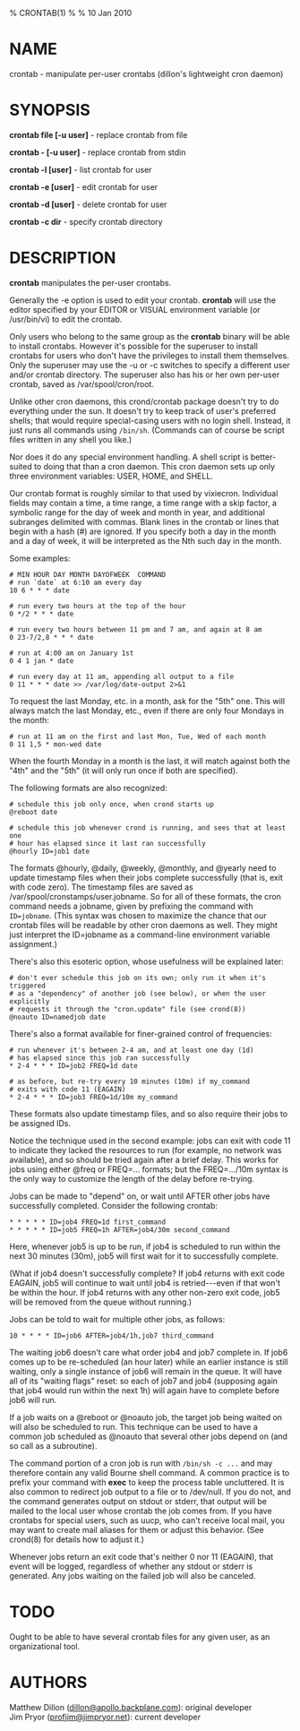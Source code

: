 % CRONTAB(1)
% 
% 10 Jan 2010

NAME
====
crontab - manipulate per-user crontabs (dillon's lightweight cron daemon)

SYNOPSIS
========
**crontab file [-u user]** - replace crontab from file

**crontab - [-u user]** - replace crontab from stdin

**crontab -l [user]** - list crontab for user

**crontab -e [user]** - edit crontab for user

**crontab -d [user]** - delete crontab for user

**crontab -c dir** - specify crontab directory

DESCRIPTION
===========

**crontab** manipulates the per-user crontabs.

Generally the -e option is used to edit your crontab. **crontab** will use
the editor specified by your EDITOR or VISUAL environment
variable (or /usr/bin/vi) to edit the crontab.

Only users who belong to the same group as the **crontab** binary will be able
to install crontabs. However it's possible for the superuser to install
crontabs for users who don't have the privileges to install them themselves.
Only the superuser may use the -u or -c switches to specify a different user
and/or crontab directory. The superuser also has his or her own per-user
crontab, saved as /var/spool/cron/root.


Unlike other cron daemons, this crond/crontab package doesn't try to do
everything under the sun. It doesn't try to keep track of user's preferred
shells; that would require special-casing users with no login shell. Instead,
it just runs all commands using `/bin/sh`. (Commands can of course be script
files written in any shell you like.)

Nor does it do any special environment handling. A shell script is
better-suited to doing that than a cron daemon. This cron daemon sets up only
three environment variables: USER, HOME, and SHELL. 


Our crontab format is roughly similar to that used by vixiecron. Individual
fields may contain a time, a time range, a time range with a skip factor, a
symbolic range for the day of week and month in year, and additional subranges
delimited with commas. Blank lines in the crontab or lines that begin with a
hash (#) are ignored. If you specify both a day in the month and a day of week,
it will be interpreted as the Nth such day in the month.

Some examples:

	# MIN HOUR DAY MONTH DAYOFWEEK	COMMAND
	# run `date` at 6:10 am every day
	10 6 * * * date

	# run every two hours at the top of the hour
	0 */2 * * * date

	# run every two hours between 11 pm and 7 am, and again at 8 am
	0 23-7/2,8 * * * date

	# run at 4:00 am on January 1st
	0 4 1 jan * date

	# run every day at 11 am, appending all output to a file
	0 11 * * * date >> /var/log/date-output 2>&1

To request the last Monday, etc. in a month, ask for the "5th" one. This will always match the last Monday, etc., even if there are only four Mondays in the month:

	# run at 11 am on the first and last Mon, Tue, Wed of each month
	0 11 1,5 * mon-wed date

When the fourth Monday in a month is the last, it will match against both the "4th" and the "5th" (it will only run once if both are specified).

The following formats are also recognized:

	# schedule this job only once, when crond starts up
	@reboot date

	# schedule this job whenever crond is running, and sees that at least one
	# hour has elapsed since it last ran successfully
	@hourly ID=job1 date

The formats @hourly, @daily, @weekly, @monthly, and @yearly need to update timestamp
files when their jobs complete successfully (that is, exit with code zero). The
timestamp files are saved as /var/spool/cronstamps/user.jobname. So for all of these
formats, the cron command needs a jobname, given by prefixing the command
with `ID=jobname`. (This syntax was chosen to maximize the chance that our crontab
files will be readable by other cron daemons as well. They might just interpret the ID=jobname
as a command-line environment variable assignment.)

There's also this esoteric option, whose usefulness will be explained later:

	# don't ever schedule this job on its own; only run it when it's triggered
	# as a "dependency" of another job (see below), or when the user explicitly
	# requests it through the "cron.update" file (see crond(8))
	@noauto ID=namedjob date

There's also a format available for finer-grained control of frequencies:

	# run whenever it's between 2-4 am, and at least one day (1d)
	# has elapsed since this job ran successfully
	* 2-4 * * * ID=job2 FREQ=1d date

	# as before, but re-try every 10 minutes (10m) if my_command
	# exits with code 11 (EAGAIN)
	* 2-4 * * * ID=job3 FREQ=1d/10m my_command

These formats also update timestamp files, and so also require their jobs to be assigned
IDs.

Notice the technique used in the second example: jobs can exit with code 11 to
indicate they lacked the resources to run (for example, no network was
available), and so should be tried again after a brief delay. This works for
jobs using either @freq or FREQ=... formats; but the FREQ=.../10m syntax is the
only way to customize the length of the delay before re-trying.

Jobs can be made to "depend" on, or wait until AFTER other jobs have
successfully completed. Consider the following crontab:

	* * * * * ID=job4 FREQ=1d first_command
	* * * * * ID=job5 FREQ=1h AFTER=job4/30m second_command

Here, whenever job5 is up to be run, if job4 is scheduled to run within the
next 30 minutes (30m), job5 will first wait for it to successfully complete.

(What if job4 doesn't successfully complete? If job4 returns with exit code
EAGAIN, job5 will continue to wait until job4 is retried---even if that won't
be within the hour. If job4 returns with any other non-zero exit code, job5
will be removed from the queue without running.)

Jobs can be told to wait for multiple other jobs, as follows:

	10 * * * * ID=job6 AFTER=job4/1h,job7 third_command

The waiting job6 doesn't care what order job4 and job7 complete in. If job6 comes
up to be re-scheduled (an hour later) while an earlier instance is still waiting, only a
single instance of job6 will remain in the queue. It will have all of its
"waiting flags" reset: so each of job7 and job4 (supposing again that job4 would run within the
next 1h) will again have to complete before job6 will run.

If a job waits on a @reboot or @noauto job, the target job being waited on will
also be scheduled to run. This technique can be used to have a common job scheduled as @noauto
that several other jobs depend on (and so call as a subroutine).

The command portion of a cron job is run with `/bin/sh -c ...` and may
therefore contain any valid Bourne shell command. A common practice is to
prefix your command with **exec** to keep the process table uncluttered. It is
also common to redirect job output to a file or to /dev/null. If you do not,
and the command generates output on stdout or stderr, that output will be
mailed to the local user whose crontab the job comes from. If you have crontabs
for special users, such as uucp, who can't receive local mail, you may want to
create mail aliases for them or adjust this behavior. (See crond(8) for details
how to adjust it.)

Whenever jobs return an exit code that's neither 0 nor 11 (EAGAIN), that event
will be logged, regardless of whether any stdout or stderr is generated. Any
jobs waiting on the failed job will also be canceled.


TODO
====
Ought to be able to have several crontab files for any given user, as
an organizational tool.

AUTHORS
=======
Matthew Dillon (dillon@apollo.backplane.com): original developer  
Jim Pryor (profjim@jimpryor.net): current developer
